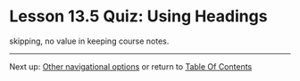 # Lesson 13.5 Quiz: Using Headings

skipping, no value in keeping course notes.

- - -
Next up: [Other navigational options](ND024_Part2_Lesson13_06.md) or return to [Table Of Contents](./ND024_TableOfContents.md)
